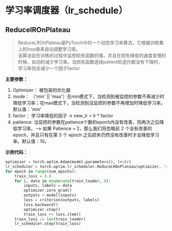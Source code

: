 # 学习率调度器（lr_schedule）

## ReducelROnPlateau

> ReduceLROnPlateau是PyTorch中的一个动态学习率算法，它根据训练集上的loss值来自动调整学习率。<br> 该算法会在训练的过程中监控损失函数的值，并且在损失降低的速度变慢的时候，自动的减少学习率。当损失函数连续patient轮迭代都没有下降时，学习率则会减少一个因子factor

**主要参数：**
1. Optimizer： 被包装的优化器
2. mode： （'min' || 'max'）在min模式下，当检测到被监控的参数不再减少时降低学习率；在max模式下，当检测到没监控的参数不再增加时降低学习率。默认值：'min'
3. factor： 学习率降低的因子 -> new_lr = lr * factor
4. patience: 当监控的参数在patience个数的epoch内没有改善，则再次之后降低学习率。—> 如果 Patience = 2，那么我们将忽略前 2 个没有改善的 epoch，并且只有在第 3 个 epoch 之后损失仍然没有改善时才会降低学习率。默认值：10。

**示例代码：**
```python
optimizer = torch.optim.Adam(model.parameters(), lr=lr)
lr_scheduler = torch.optim.lr_scheduler.ReduceLROnPlateau(optimizer, 'min', patience=5, factor=0.5)
for epoch in range(num_epochs):
    train_loss = 0.0
    for i, data in enumerate(train_loader, 0):
        inputs, labels = data
        optimizer.zero_grad()
        outputs = model(inputs)
        loss = criterion(outputs, labels)
        loss.backward()
        optimizer.step()
        train_loss += loss.item()
    train_loss /= len(train_loader)
    lr_scheduler.step(train_loss)
```